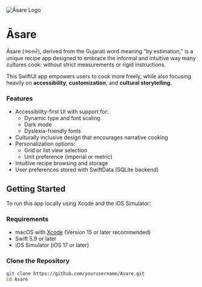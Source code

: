 ![Āsare Logo](https://i.imgur.com/yoyxoK2.png)

# Āsare 
Āsare (આસરે), derived from the Gujarati word meaning "by estimation," is a unique recipe app designed to embrace the informal and intuitive way many cultures cook: without strict measurements or rigid instructions.

This SwiftUI app empowers users to cook more freely, while also focusing heavily on **accessibility**, **customization**, and **cultural storytelling**.

### Features

- Accessibility-first UI with support for:
  - Dynamic type and font scaling
  - Dark mode
  - Dyslexia-friendly fonts
- Culturally inclusive design that encourages narrative cooking
- Personalization options:
  - Grid or list view selection
  - Unit preference (imperial or metric)
- Intuitive recipe browsing and storage
- User preferences stored with SwiftData (SQLite backend)

## Getting Started

To run this app locally using Xcode and the iOS Simulator:

### Requirements

- macOS with [Xcode](https://developer.apple.com/xcode/) (Version 15 or later recommended)
- Swift 5.9 or later
- iOS Simulator (iOS 17 or later)

### Clone the Repository

```bash
git clone https://github.com/yourusername/Asare.git
cd Asare
